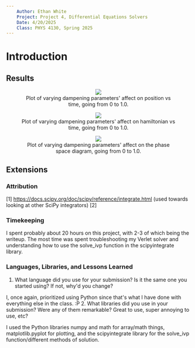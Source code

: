 ```yaml
---
    Author: Ethan White
    Project: Project 4, Differential Equations Solvers
    Date: 4/20/2025
    Class: PHYS 4130, Spring 2025
---
```

# Introduction


## Results

<figure align="center">
  <img src=Images/PositionsB>
  <figcaption align="center">Plot of varying dampening parameters' affect on position vs time, going from 0 to 1.0.</figcaption>
</figure>

<figure align="center">
  <img src=Images/HamiltoniansB>
  <figcaption align="center">Plot of varying dampening parameters' affect on hamiltonian vs time, going from 0 to 1.0.</figcaption>
</figure>

<figure align="center">
  <img src=Images/PhasesB>
  <figcaption align="center">Plot of varying dampening parameters' affect on the phase space diagram, going from 0 to 1.0.</figcaption>
</figure>

## Extensions

### Attribution

[1] https://docs.scipy.org/doc/scipy/reference/integrate.html (used towards looking at other SciPy integrators)
[2] 

### Timekeeping

  I spent probably about 20 hours on this project, with 2-3 of which being the writeup. The most time was spent troubleshooting my Verlet solver and understanding how to use the solve_ivp function in the scipyintegrate library. 

### Languages, Libraries, and Lessons Learned

1. What language did you use for your submission? Is it the same one you started using? If not, why'd you change?

  I, once again, prioritized using Python since that's what I have done with everything else in the class. :P
2. What libraries did you use in your submission? Were any of them remarkable? Great to use, super annoying to use, etc?

  I used the Python libraries numpy and math for array/math things, matplotlib.pyplot for plotting, and the scipyintegrate library for the solve_ivp function/different methods of solution.
